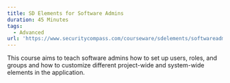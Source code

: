 ```yaml
---
title: SD Elements for Software Admins
duration: 45 Minutes
tags:
  - Advanced
url: 'https://www.securitycompass.com/courseware/sdelements/softwareadmin/'
---
```

This course aims to teach software admins how to set up users, roles, and groups and how to customize different project-wide and system-wide elements in the application.
